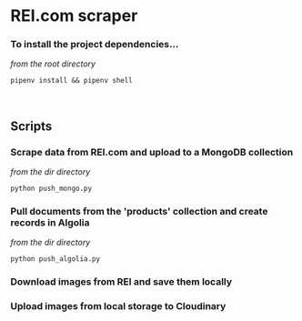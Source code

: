 # REI.com scraper

### To install the project dependencies...
*from the root directory*  

    pipenv install && pipenv shell
&nbsp;

## Scripts

### Scrape data from REI.com and upload to a MongoDB collection
*from the dir directory*

    python push_mongo.py
### Pull documents from the 'products' collection and create records in Algolia
*from the dir directory*

    python push_algolia.py

### Download images from REI and save them locally

### Upload images from local storage to Cloudinary
